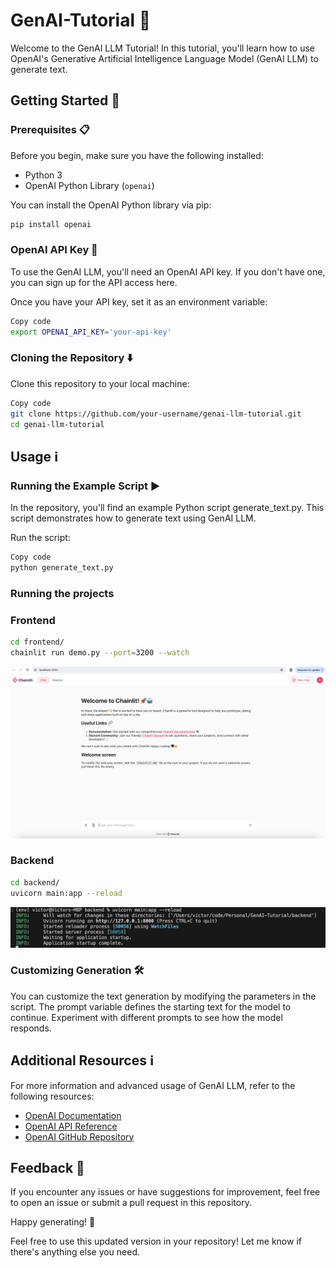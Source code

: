 # GenAI-Tutorial 🤖

Welcome to the GenAI LLM Tutorial! In this tutorial, you'll learn how to use OpenAI's Generative Artificial Intelligence Language Model (GenAI LLM) to generate text.

## Getting Started 🚀

### Prerequisites 📋

Before you begin, make sure you have the following installed:

- Python 3
- OpenAI Python Library (`openai`)

You can install the OpenAI Python library via pip:

```bash
pip install openai
```

### OpenAI API Key 🔑
To use the GenAI LLM, you'll need an OpenAI API key. If you don't have one, you can sign up for the API access here.

Once you have your API key, set it as an environment variable:

```bash
Copy code
export OPENAI_API_KEY='your-api-key'
```

### Cloning the Repository ⬇️

Clone this repository to your local machine:

```bash
Copy code
git clone https://github.com/your-username/genai-llm-tutorial.git
cd genai-llm-tutorial
```

## Usage ℹ️

### Running the Example Script ▶️
In the repository, you'll find an example Python script generate_text.py. This script demonstrates how to generate text using GenAI LLM.

Run the script:

```bash
Copy code
python generate_text.py
```

### Running the projects

### Frontend 
```bash
cd frontend/
chainlit run demo.py --port=3200 --watch  
```
![ChainLit](assets/chainlit_frontend_ui.png)

### Backend
```bash
cd backend/
uvicorn main:app --reload 
```
![ChainLit](assets/fastapi_backend.png)

### Customizing Generation 🛠️
You can customize the text generation by modifying the parameters in the script. The prompt variable defines the starting text for the model to continue. Experiment with different prompts to see how the model responds.

## Additional Resources ℹ️

For more information and advanced usage of GenAI LLM, refer to the following resources:

- [OpenAI Documentation](https://platform.openai.com/docs/introduction)
- [OpenAI API Reference](https://platform.openai.com/docs/api-reference)
- [OpenAI GitHub Repository](https://github.com/openai)

## Feedback 📣
If you encounter any issues or have suggestions for improvement, feel free to open an issue or submit a pull request in this repository.

Happy generating! 🎉

Feel free to use this updated version in your repository! Let me know if there's anything else you need.
